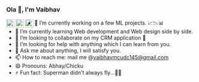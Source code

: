 ### Ola 👋, I'm Vaibhav

<a href="https://twitter.com/__Vaibhavsharma">
  <img align="left" alt="Vaibhav's Twitter" width="22px" src="https://cdn.jsdelivr.net/npm/simple-icons@v3/icons/twitter.svg" />
</a>
<a href="https://www.linkedin.com/in/vaibhavsharmatheonly/">
  <img align="left" alt="Vaibhav's Linkdein" width="22px" src="https://cdn.jsdelivr.net/npm/simple-icons@v3/icons/linkedin.svg" />
</a>
<a href="https://medium.com/@vaibhavmcudc145">
  <img align="left" alt="Vaibhav's Medium" width="22px" src="https://cdn.jsdelivr.net/npm/simple-icons@v3/icons/medium.svg" />
</a>

- 🔭 I’m currently working on a few ML projects. 📈📉📊
- 🌱 I’m currently learning Web development and Web design side by side.
- 👯 I’m looking to collaborate on my CRM application 👀
- 🤔 I’m looking for help with anything which I can learn from you.
- 💬 Ask me about anything, I will satisfy you.
- 📫 How to reach me: mail me @vaibhavmcudc145@gmail.com
- 😄 Pronouns: Abhay/Chicku
- ⚡ Fun fact: Superman didn't always fly...🦸🏻
